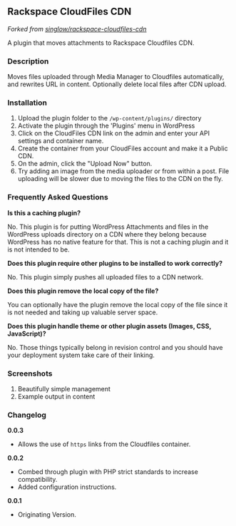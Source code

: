 Rackspace CloudFiles CDN
----

*Forked from [singlow/rackspace-cloudfiles-cdn](https://github.com/singlow/rackspace-cloudfiles-cdn)*

A plugin that moves attachments to Rackspace Cloudfiles CDN.

### Description

Moves files uploaded through Media Manager to Cloudfiles automatically, and rewrites URL in content. Optionally delete local files after CDN upload.

### Installation

1. Upload the plugin folder to the `/wp-content/plugins/` directory
2. Activate the plugin through the 'Plugins' menu in WordPress
3. Click on the CloudFiles CDN link on the admin and enter your API settings and container name.
4. Create the container from your CloudFiles account and make it a Public CDN.
5. On the admin, click the "Upload Now" button.
6. Try adding an image from the media uploader or from within a post. File uploading will be slower due to moving the files to the CDN on the fly.

### Frequently Asked Questions

**Is this a caching plugin?**

No. This plugin is for putting WordPress Attachments and files in the WordPress uploads directory on a CDN where they belong because WordPress has no native feature for that. This is not a caching plugin and it is not intended to be.

**Does this plugin require other plugins to be installed to work correctly?**

No. This plugin simply pushes all uploaded files to a CDN network.

**Does this plugin remove the local copy of the file?**

You can optionally have the plugin remove the local copy of the file since it is not needed and taking up valuable server space.

**Does this plugin handle theme or other plugin assets (Images, CSS, JavaScript)?**

No. Those things typically belong in revision control and you should have your deployment system take care of their linking.

### Screenshots

1. Beautifully simple management
2. Example output in content

### Changelog

**0.0.3**
- Allows the use of `https` links from the Cloudfiles container.

**0.0.2**
- Combed through plugin with PHP strict standards to increase compatibility.
- Added configuration instructions.

**0.0.1**
- Originating Version.
